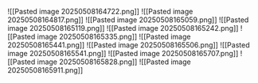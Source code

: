 ![[Pasted image 20250508164722.png]]
![[Pasted image 20250508164817.png]]
![[Pasted image 20250508165059.png]]
![[Pasted image 20250508165119.png]]
![[Pasted image 20250508165242.png]]
![[Pasted image 20250508165335.png]]
![[Pasted image 20250508165441.png]]
![[Pasted image 20250508165506.png]]
![[Pasted image 20250508165541.png]]
![[Pasted image 20250508165707.png]]
![[Pasted image 20250508165828.png]]
![[Pasted image 20250508165911.png]]

